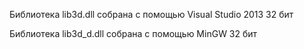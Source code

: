 <p>Библиотека lib3d.dll собрана с помощью Visual Studio 2013 32 бит</p>
<p>Библиотека lib3d_d.dll собрана с помощью MinGW 32 бит</p>

